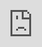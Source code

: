 ```yaml
---
title: Enterprise design at Capital One
description: Designs for privacy decision-making and propose enhancements to Capital One’s consumer data request portal.
date: "git Last Modified"
thumb: "https://freight.cargo.site/t/original/i/9e50b2670ee360cba2f9d4e0d56e15f3563acc95cb51e1f2f14f026e001ed432/Screenshot-2023-01-24-at-7.22.21-PM.png"
thumbAlt: Capital One Manage Your Data landing page
tags:
  - work
---
```


## A note about this "case study"

1. If you're looking for post-its, FigJams, Figma prototypes, or screenshots of any proprietary information I would've created for Capital One decks that would be locked down behind a corporate intranet, well... I'm sorry, they're just not here. I couldn't bust them out of the firewall. All I can try to do for you, dear reader, is share what I did and some anonymous feedback I received during my time.
2. I'm going off of my memories, so details are hazy as I can't remember what I ate for breakfast three days ago.

## Who was the audience?

Regulators, Capital One associates utilizing data, and privacy-minded consumers looking to exercise their data rights.

## What did I work on?
  
1. Designing UI and user flow for an overhaul of the privacy decision-making business process; specifically, determining whether a dataset contained personally identifiable information (PII) that consumers could request to download, correct, or delete.
2. Continuing efforts to expand the UI to include consumer controls required by the California Privacy Rights Act (CPRA), minimizing compliance risk, and proposing measurable improvements to the data request portal.
3. Designing a transparency report for web and mobile to reduce compliance risk.

## What was the point of all this?

- To **centralize** the privacy, compliance, and governance process by integrating automated controls within a data management platform which I'll call OneData (not the actual name).  
- To **anticipate** privacy legislation, especially after California Consumer Privacy Act (CCPA) and with California Privacy Rights Act (CPRA) right on the horizon.

![A mockup recreated from a foggy memory of a enterprise modal in enterprise tool](https://freight.cargo.site/w/1500/q/75/i/41b0967773519ef33e202ff868a007ce4897145f36037ca4dd66faea4ce24928/Frame-1.png)  
  
## Accomplishments  

- Partnered with another designer to create a **business process flow** in Google Draw to share with product managers based on documentation and interviews with managers who walked me through the manual privacy review process.
- Supported the research team to facilitate **moderated user interviews** for **user testing** components of the new process. Also supported their competitive analysis determining how Capital One's experience compared in the financial and tech landscape. The insights influenced the product definition and alignment between design, research, and product partners.  
- Partnered with product to test a **clickable-prototype** I designed in **Figma**, which helped document the new process. The components I designed were either in accordance with the  enterprise **design system** or proposed enhancements that based on need for users beyond privacy. 
- Designed UI in **Figma** allowing consumers to see past their request history and conducted unmoderated **usability testing**using **usertesting.com** to ensure that the new design did not impact usability. I measured success based on task completion and found that with the majority of customers could find and complete the intended tasks and the new correction feature, per CPRA requirement.  
  
_The new process launched with the UI components in a closed pilot which generated an NPS of 50 and 75% ease of use score from managers and directors across multiple LOBs with heavy datasets, who were the most overburdened by the current process. It also drove business efficiencies, including a 50% decrease in the number of days to decide a dataset, and on average, saved ~500 hours/month in employee time._  

<iframe src="https://player.vimeo.com/video/792645073?h=bb292ffabe&amp;badge=0&amp;autopause=0&amp;player_id=0&amp;app_id=58479" frameborder="0" allow="autoplay; fullscreen; picture-in-picture" allowfullscreen="" style="position:absolute;top:0;left:0;width:100%;height:100%;" title="template.mp4" class="" data-ready="true"></iframe>
<small>Screen-recording of the consumer data portal in-flow featuring the past request history and correction components I worked on, released after January 1, 2022.</small>
## Feedback  


## TL;DR

- Designed UI for a new business process to alleviate Capital One associates from a highly manual and repetitive side-of-desk task.
- The new process eliminated time-consuming manual reviews of datasets, making progress towards reducing costs from heavy contractor deployment and consolidating the federated fulfillment process across lines of business.
- Reduced compliance risk and provided customers with more fine-grained privacy controls for an enhanced privacy experience.
